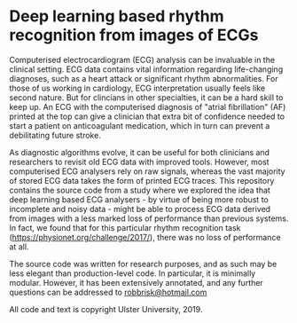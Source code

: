 # Deep learning based rhythm recognition from images of ECGs

Computerised electrocardiogram (ECG) analysis can be invaluable in the clinical setting. ECG data contains vital information regarding life-changing diagnoses, such as a heart attack or significant rhythm abnormalities. For those of us working in cardiology, ECG interpretation usually feels like second nature. But for clincians in other specialties, it can be a hard skill to keep up. An ECG with the computerised diagnosis of "atrial fibrillation" (AF) printed at the top can give a clinician that extra bit of confidence needed to start a patient on anticoagulant medication, which in turn can prevent a debilitating future stroke.

As diagnostic algorithms evolve, it can be useful for both clinicians and researchers to revisit old ECG data with improved tools. However, most computerised ECG analysers rely on raw signals, whereas the vast majority of stored ECG data takes the form of printed ECG traces. This repository contains the source code from a study where we explored the idea that deep learning based ECG analysers - by virtue of being more robust to incomplete and noisy data - might be able to process ECG data derived from images with a less marked loss of performance than previous systems. In fact, we found that for this particular rhythm recognition task (https://physionet.org/challenge/2017/), there was no loss of performance at all.

The source code was written for research purposes, and as such may be less elegant than production-level code. In particular, it is minimally modular. However, it has been extensively annotated, and any further questions can be addressed to robbrisk@hotmail.com

All code and text is copyright Ulster University, 2019.
